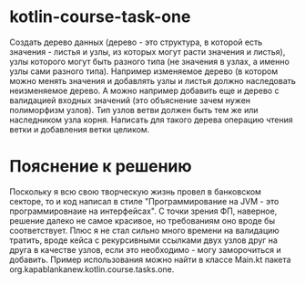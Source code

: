 # kotlin-course-task-one
Создать дерево данных (дерево - это структура, в которой есть значения - листья и узлы, из которых могут расти значения и листья), 
узлы которого могут быть разного типа (не значения в узлах, а именно узлы сами разного типа). Например изменяемое дерево 
(в котором можно менять значения и добавлять узлы и листья должно наследовать неизменяемое дерево. 
А можно например добавить еще и дерево с валидацией входных значений (это объяснение зачем нужен полиморфизм узлов). 
Тип узлов ветви должен быть тем же или наследником узла корня. Написать для такого дерева операцию чтения ветки и добавления ветки целиком.

# Пояснение к решению
Поскольку я всю свою творческую жизнь провел в банковском секторе, то и код написал в стиле "Программирование на JVM - это программировнаие на интерфейсах".
С точки зрения ФП, наверное, решение далеко не самое красивое, но требованиям оно вроде бы соответствует. Плюс я не стал сильно много времени на валидацию тратить, вроде
кейса с рекурсивными ссылками двух узлов друг на друга в качестве узлов, если это необходимо - могу заморочиться и добавить.
Пример использования можно найти в классе Main.kt пакета org.kapablankanew.kotlin.course.tasks.one.